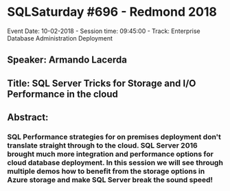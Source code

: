 # SQLSaturday #696 - Redmond 2018
Event Date: 10-02-2018 - Session time: 09:45:00 - Track: Enterprise Database Administration  Deployment
## Speaker: Armando Lacerda
## Title: SQL Server Tricks for Storage and I/O Performance in the cloud
## Abstract:
### SQL Performance strategies for on premises deployment don't translate straight through to the cloud. SQL Server 2016 brought much more integration and performance options for cloud database deployment. In this session we will see through multiple demos how to benefit from the storage options in Azure storage and make SQL Server break the sound speed!
